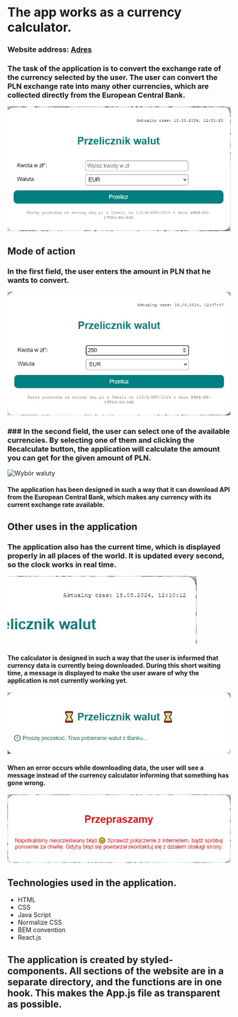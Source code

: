# The app works as a currency calculator.
  ### Website address: [Adres](https://t-samborski.github.io/currency-converter)
### The task of the application is to convert the exchange rate of the currency selected by the user. The user can convert the PLN exchange rate into many other currencies, which are collected directly from the European Central Bank.
![Widok aplikacji](/image/calculator.jpg)
## Mode of action
### In the first field, the user enters the amount in PLN that he wants to convert.
![Podanie kwoty](/image/amount.jpg)
### ### In the second field, the user can select one of the available currencies. By selecting one of them and clicking the Recalculate button, the application will calculate the amount you can get for the given amount of PLN.
![Wybór waluty](/image/currency.jpg)

#### The application has been designed in such a way that it can download API from the European Central Bank, which makes any currency with its current exchange rate available.
## Other uses in the application
### The application also has the current time, which is displayed properly in all places of the world. It is updated every second, so the clock works in real time.
![Zegar](/image/time.jpg)

#### The calculator is designed in such a way that the user is informed that currency data is currently being downloaded. During this short waiting time, a message is displayed to make the user aware of why the application is not currently working yet.
![Loading](/image/loading.jpg)
#### When an error occurs while downloading data, the user will see a message instead of the currency calculator informing that something has gone wrong.
![Error](/image/error.jpg)
## Technologies used in the application.
- HTML
- CSS
- Java Script
- Normalize CSS
- BEM convention
- React.js
## The application is created by styled-components. All sections of the website are in a separate directory, and the functions are in one hook. This makes the App.js file as transparent as possible.
